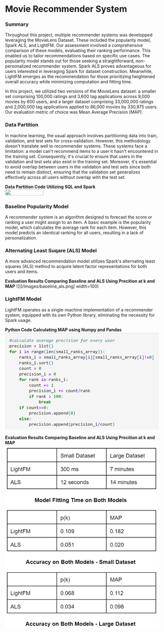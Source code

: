 # Movie Recommender System
### Summary
Throughout this project, multiple recommender systems was developped leveraging the MovieLens Dataset. These included the popularity model, Spark ALS, and LightFM. Our assessment involved a comprehensive comparison of these models, evaluating their ranking performance. This enabled us to tailor recommendations based on specific use cases. The popularity model stands out for those seeking a straightforward, non-personalized recommender system. Spark ALS proves advantageous for users interested in leveraging Spark for dataset construction. Meanwhile, LightFM emerges as the recommendation for those prioritizing heightened overall accuracy while minimizing computation and fitting time.

In this project, we utilized two versions of the MovieLens dataset: a smaller set comprising 100,000 ratings and 3,600 tag applications across 9,000 movies by 600 users, and a larger dataset comprising 33,000,000 ratings and 2,000,000 tag applications applied to 86,000 movies by 330,975 users. Our evaluation metric of choice was Mean Average Precision (MAP).

### Data Partition
In machine learning, the usual approach involves partitioning data into train, validation, and test sets for cross-validation. However, this methodology doesn't translate well to recommender systems. These systems face a limitation: a model can't recommend items to a user it hasn't encountered in the training set. Consequently, it's crucial to ensure that users in the validation and test sets also exist in the training set. Moreover, it's essential to avoid overlap between users in the validation and test sets since both need to remain distinct, ensuring that the validation set generalizes effectively across all users without overlap with the test set.

**Data Partition Code Utilizing SQL and Spark**
<img src=/images/spark-sql width=50% height=50%>


### Baseline Popularity Model
A recommender system is an algorithm designed to forecast the score or ranking a user might assign to an item. A basic example is the popularity model, which calculates the average rank for each item. However, this model predicts an identical ranking for all users, resulting in a lack of personalization.

### Alternating Least Suqare (ALS) Model
A more advanced recommendation model utilizes Spark's alternating least squares (ALS) method to acquire latent factor representations for both users and items.

**Evaluation Results Comparing Baseline and ALS Using Precition at k and MAP**
![](/Images/baseline_als.png| width=100)

### LightFM Model
LightFM operates as a single-machine implementation of a recommender system, equipped with its own Python library, eliminating the necessity for Spark usage.

**Python Code Calculating MAP using Numpy and Pandas**
![](/Images/lightfm_map.png)

**Evaluation Results Comparing Baseline and ALS Using Precition at k and MAP**
![](/Images/als_lightfm.png)









